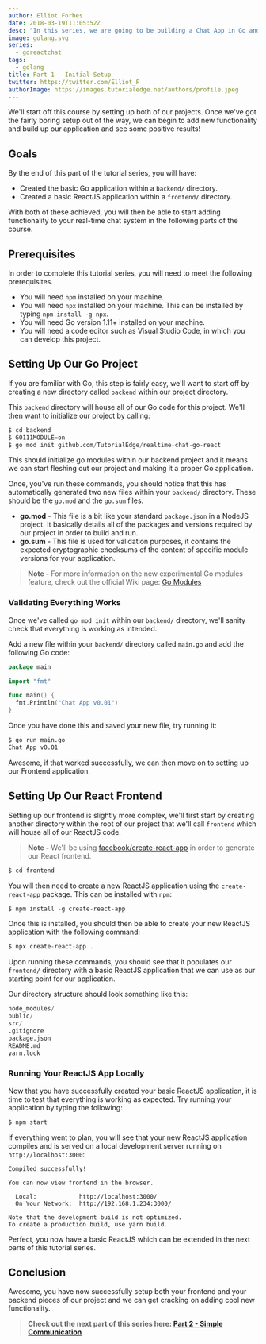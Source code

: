 ```yaml
---
author: Elliot Forbes
date: 2018-03-19T11:05:52Z
desc: "In this series, we are going to be building a Chat App in Go and ReactJS"
image: golang.svg
series:
  - goreactchat
tags:
  - golang
title: Part 1 - Initial Setup
twitter: https://twitter.com/Elliot_F
authorImage: https://images.tutorialedge.net/authors/profile.jpeg
---
```


We'll start off this course by setting up both of our projects. Once we've got
the fairly boring setup out of the way, we can begin to add new functionality
and build up our application and see some positive results!

## Goals

By the end of this part of the tutorial series, you will have:

* Created the basic Go application within a `backend/` directory.
* Created a basic ReactJS application within a `frontend/` directory.

With both of these achieved, you will then be able to start adding functionality
to your real-time chat system in the following parts of the course. 

## Prerequisites

In order to complete this tutorial series, you will need to meet the following 
prerequisites.

* You will need `npm` installed on your machine. 
* You will need `npx` installed on your machine. This can be installed by typing
`npm install -g npx`. 
* You will need Go version 1.11+ installed on your machine.
* You will need a code editor such as Visual Studio Code, in which you can 
develop this project.

## Setting Up Our Go Project

If you are familiar with Go, this step is fairly easy, we'll want to start off
by creating a new directory called `backend` within our project directory.

This `backend` directory will house all of our Go code for this project. We'll
then want to initialize our project by calling:

```s
$ cd backend
$ GO111MODULE=on
$ go mod init github.com/TutorialEdge/realtime-chat-go-react
```

This should initialize go modules within our backend project and it means we can
start fleshing out our project and making it a proper Go application.

Once, you've run these commands, you should notice that this has automatically
generated two new files within your `backend/` directory. These should be the
`go.mod` and the `go.sum` files.

- **go.mod** - This file is a bit like your standard `package.json` in a NodeJS
  project. It basically details all of the packages and versions required by our
  project in order to build and run.
- **go.sum** - This file is used for validation purposes, it contains the
  expected cryptographic checksums of the content of specific module versions
  for your application.

> **Note -** For more information on the new experimental Go modules feature,
> check out the official Wiki page:
> [Go Modules](https://github.com/golang/go/wiki/Modules)

### Validating Everything Works

Once we've called `go mod init` within our `backend/` directory, we'll sanity
check that everything is working as intended.

Add a new file within your `backend/` directory called `main.go` and add the
following Go code:

```go
package main

import "fmt"

func main() {
  fmt.Println("Chat App v0.01")
}
```

Once you have done this and saved your new file, try running it:

```s
$ go run main.go
Chat App v0.01
```

Awesome, if that worked successfully, we can then move on to setting up our
Frontend application.

## Setting Up Our React Frontend

Setting up our frontend is slightly more complex, we'll first start by creating
another directory within the root of our project that we'll call `frontend`
which will house all of our ReactJS code.

> **Note -** We'll be using
> [facebook/create-react-app](https://github.com/facebook/create-react-app) in
> order to generate our React frontend.

```s
$ cd frontend
```

You will then need to create a new ReactJS application using the `create-react-app`
package. This can be installed with `npm`:

```s
$ npm install -g create-react-app
```

Once this is installed, you should then be able to create your new ReactJS application
with the following command:

```s
$ npx create-react-app .
```

Upon running these commands, you should see that it populates our `frontend/`
directory with a basic ReactJS application that we can use as our starting point
for our application.

Our directory structure should look something like this:

```s
node_modules/
public/
src/
.gitignore
package.json
README.md
yarn.lock
```

### Running Your ReactJS App Locally

Now that you have successfully created your basic ReactJS application, it is time
to test that everything is working as expected. Try running your application by
typing the following:

```s
$ npm start
```

If everything went to plan, you will see that your new ReactJS application compiles
and is served on a local development server running on `http://localhost:3000`:

```output
Compiled successfully!

You can now view frontend in the browser.

  Local:            http://localhost:3000/
  On Your Network:  http://192.168.1.234:3000/

Note that the development build is not optimized.
To create a production build, use yarn build.
```

Perfect, you now have a basic ReactJS which can be extended in the next parts of this
tutorial series.

## Conclusion

Awesome, you have now successfully setup both your frontend and your backend pieces of
our project and we can get cracking on adding cool new functionality. 

> **Check out the next part of this series here:
[Part 2 - Simple Communication](/projects/chat-system-in-go-and-react/part-2-simple-communication/)**
